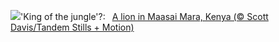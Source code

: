 ![](https://www.bing.com/th?id=OHR.WorldLionDay_EN-US3311213683_UHD.jpg&w=1000)'King of the jungle'?:&nbsp;&ensp;[A lion in Maasai Mara, Kenya (© Scott Davis/Tandem Stills + Motion)](https://www.bing.com/th?id=OHR.WorldLionDay_EN-US3311213683_UHD.jpg)
<br><br/>
